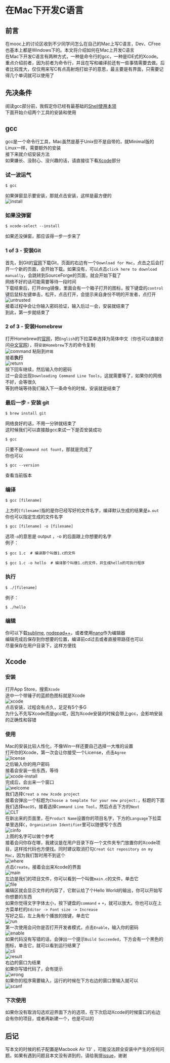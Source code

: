 # 在Mac下开发C语言

## 前言

在mooc上的讨论区收到不少同学问怎么在自己的Mac上写C语言，Dev、CFree也基本上都是Windows下的。本文将介绍如何在Mac上开发C语言<br>
在Mac下开发C语言有两种方式，一种是命令行的gcc，一种是IDE式的Xcode。重点介绍前者，因为前者为命令行，并且在写和编译前还有一些事情需要去做。后者比较庞大，仅仅用来写C有点高射炮打蚊子的意思，最主要是有界面，只需要记得几个单词就可以使用了

## 先决条件
阅读gcc部分前，我假定你已经有最基础的[Shell使用本领](https://github.com/m4XEp1/Epis-Knowledge-Repo/tree/master/Terminal%20Tutorial)<br>
下面开始介绍两个工具的安装和使用

## gcc

gcc是一个命令行工具，Mac虽然是基于Unix但不是自带的，就Minimal版的Linux一样，需要额外的安装<br>
接下来就介绍安装方法<br>
如果嫌长、没耐心、没兴趣的话，请直接往下看[Xcode](https://github.com/m4XEp1/Epis-Knowledge-Repo/tree/master/Install%20gcc%20on%20Mac#xcode)部分

### 试一波运气
```shell
$ gcc
```
如果弹窗显示要安装，那就点击安装，这样是最方便的<br>
![install](install.png)<br>

### 如果没弹窗
```shell
$ xcode-select --install
```
如果还没弹窗，那应该得一步一步来了

### 1 of 3 - 安装Git
首先，到Git的[官网](https://git-scm.com)下载Git，页面的右边有一个`Download for Mac`，点击之后会打开一个新的页面，会开始下载。如果没有，可以点击`click here to download manually`，会跳转到SourceForge的页面，就会开始下载了<br>
网络不好的话可能需要等待一段时间<br>
下载结束后，打开dmg镜像，里面会有一个箱子打开的图标，按下键盘的`control`键后鼠标左键单击，松开，点击打开，会提示来自身份不明的开发者，点打开<br>
![untrusted](untrusted.png)<br>
接着过程中会让你输入密码验证，输入后过一会，安装就结束了<br>
到此，第一步就结束了

### 2 of 3 - 安装Homebrew
打开Homebrew的[官网](https://brew.sh/)，把`English`的下拉菜单选择为简体中文（你也可以直接访问[中文官网](https://brew.sh/index_zh-cn.html)），将`安装Homebrew`下方的命令复制<br>
![command](command.png)
粘贴到`终端`<br>
接着**执行**<br>
![return](return.png)<br>
按下回车继续，然后输入你的密码<br>
过一会会出现`Downloading Command Line Tools`，这就需要等了，如果你的网络不好，会等很久<br>
等到终端等待我们输入下一条命令的时候，安装就是结束了

### 最后一步 - 安装 git
```shell
$ brew install git
```
网络良好的话，不用一分钟就结束了<br>
这时候我们可以直接敲gcc来试一下是否安装成功
```shell
$ gcc
```
只要不是`command not fount`，那就是完成了<br>
你也可以
```shell
$ gcc --version
```
查看当前版本

### 编译
```shell
$ gcc [filename]
```
上方的`[filename]`指的是你已经写好的文件名字，编译默认生成的结果是`a.out`<br>
你也可以指定生成的文件名字
```shell
$ gcc [filename] -o [filename]
```
选项`-o`的意思是 output ，-o 的后面跟上你想要的名字<br>
例子：
```shell
$ gcc 1.c  # 编译那个叫做1.c的文件
```
```shell
$ gcc 1.c -o hello 	# 编译那个叫做1.c的文件，并生成hello的可执行程序
```

### 执行
```shell
$ ./[filename]
```
例子：
```shell
$ ./hello
```

### 编辑
你可以下载[sublime](https://www.sublimetext.com/), [nodepad++](https://notepad-plus-plus.org/)，或者使用[nano](https://github.com/m4XEp1/Epis-Knowledge-Repo/blob/master/Terminal%20Tutorial/README.md#nano---%E5%91%BD%E4%BB%A4%E8%A1%8C%E4%B8%8B%E7%9A%84%E5%8F%AF%E8%A7%86%E5%8C%96%E7%BC%96%E8%BE%91%E5%99%A8)作为编辑器<br>
编辑完成后保存到你想要的位置，编译前cd过去或者直接带路径也可以<br>
尽量保存在用户目录下，这样方便找

## Xcode

### 安装

打开App Store，搜索`Xcode`<br>
途中一个带锤子的蓝颜色图标就是Xcode<br>
![xcode](xcode.png)<br>
点击安装，过程会有点久，足足有5个多G<br>
为什么不先写Xcode而是gcc呢，因为Xcode安装的时候会带上gcc，会影响安装的正确性和容错

### 使用
Mac的安装比较人性化，不像Win一样还要自己选择一大堆的设置<br>
打开你的Xcode，第一次会让你接受一个License，点击`Agree`<br>
![license](license.png)<br>
之后输入你的用户密码<br>
接着会安装一些东西，等待<br>
![xcode-install](xcode-install.png)<br>
完成后，会出来一个窗口<br>
![welcome](welcome.png)<br>
我们选择`Creat a new Xcode project`<br>
接着会弹出一个标题为`Choose a template for your new project:`，标题的下面我们选择`macOS`，接着选择`Command Line Tool`，然后点击下方的`Next`<br>
![CLT](CLT.png)<br>
在新出来的页面里，在`Product Name`设置你的项目名字，下方的`Language`下拉菜单里选择`C`，`Organization Identifier`里可以随便写个东西<br>
![cinfo](cinfo.png)<br>
上图的名字可以做个参考<br>
接着会问你存在哪，我建议是在用户目录下存一个文件夹专门放置你的Xcode项目，这样找代码也方便找。同时建议取消打勾`Creat Git repository on my Mac`，因为我们暂时用不到这个<br>
![where](where.png)<br>
点击`Create`，接着会出来Xcode的界面<br>
![main](main.png)<br>
左边是我们的项目文件，你可以看到一个叫做`main.c`的文件，单击它<br>
![file](file.png)<br>
编辑区就会显示文件的内容了，它默认给了个Hello World的输出，你可以开始写你想要的东西<br>
如果你觉得文字字体太小，按下键盘的`command` + `+`，就可以放大。你也可以在上方菜单栏的`Editor -> Font size -> Increase`<br>
写好之后，左上角有个播放的按键，单击它<br>
![run](run.png)<br>
第一次使用会问你是否打开开发者模式，点击`Enable`，输入你的密码<br>
![enable](enable.png)<br>
如果代码没有写错的话，会弹出一个提示`Build Succeeded`，下方会有一个黑色的图标，单击它，就可以看到运行结果了<br>
![cli](cli.png)<br>
![result](result.png)<br>
右边的窗口为结果<br>
如果你写错代码了，会有提示<br>
![wrong](wrong.png)<br>
如果你的程序需要输入，运行的时候在下方右边的窗口里输入就可以<br>
![scanf](scanf.png)

### 下次使用
如果你没有取消勾选欢迎界面下方的选项，在下次启动Xcode的时候窗口的右边会有你的项目，或者再新建一个，也是可以的

## 后记
写本文的时候的机子配置是Macbook Air 13' ，可能没法顾全安装中产生的任何问题。如果有遇到问题且本文没有讲到的，请给我提[issue](https://github.com/m4XEp1/Epis-Knowledge-Repo/issues/new)，谢谢